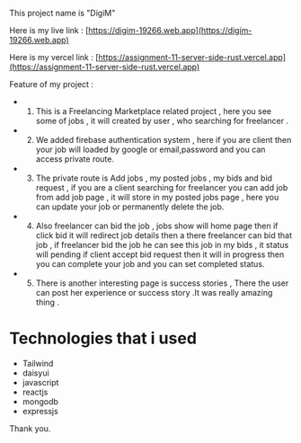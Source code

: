 This project name is "DigiM"

Here is my live link : [https://digim-19266.web.app](https://digim-19266.web.app)

Here is my vercel link : [https://assignment-11-server-side-rust.vercel.app](https://assignment-11-server-side-rust.vercel.app)

Feature of my project :

- 1. This is a Freelancing Marketplace related project , here you see some of jobs , it will created by user , who searching for freelancer .
- 2. We added firebase authentication system , here if you are client then your job will loaded by google or email,password and you can access private route.
- 3. The private route is Add jobs , my posted jobs , my bids and bid request , if you are a client searching for freelancer you can add job from add job page , it will store in my posted jobs page , here you can update your job or permanently delete the job.
- 4. Also freelancer can bid the job , jobs show will home page then if click bid it will redirect job details then a there freelancer can bid that job , if freelancer bid the job he can see this job in my bids , it status will pending if client accept bid request then it will in progress then you can complete your job and you can set completed status.
- 5. There is another interesting page is success stories , There the user can post her experience or success story .It was really amazing thing .


# Technologies that i used

- Tailwind 
- daisyui 
- javascript
- reactjs 
- mongodb 
- expressjs 

Thank you.